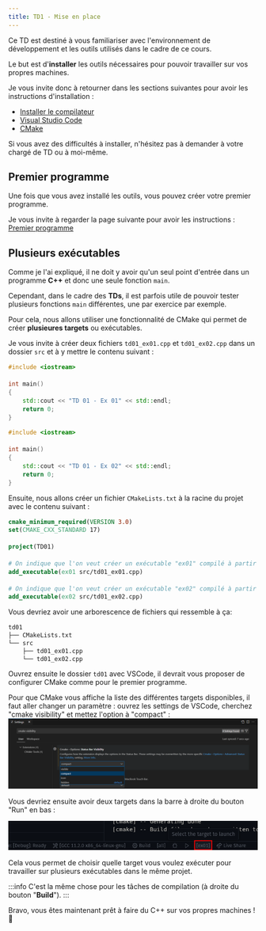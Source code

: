 ```yaml
---
title: TD1 - Mise en place
---
```


Ce TD est destiné à vous familiariser avec l'environnement de développement et les outils utilisés dans le cadre de ce cours.

Le but est d'**installer** les outils nécessaires pour pouvoir travailler sur vos propres machines.

Je vous invite donc à retourner dans les sections suivantes pour avoir les instructions d'installation :

- [Installer le compilateur](/Lessons/S1/Setup/Compiler)
- [Visual Studio Code](/Lessons/S1/Setup/IDE)
- [CMake](/Lessons/S1/Setup/CMake)

Si vous avez des difficultés à installer, n'hésitez pas à demander à votre chargé de TD ou à moi-même.

## Premier programme

Une fois que vous avez installé les outils, vous pouvez créer votre premier programme.

Je vous invite à regarder la page suivante pour avoir les instructions : [Premier programme](/Lessons/S1/Setup/HelloImac)

## Plusieurs exécutables

Comme je l'ai expliqué, il ne doit y avoir qu'un seul point d'entrée dans un programme **C++** et donc une seule fonction `main`.

Cependant, dans le cadre des **TDs**, il est parfois utile de pouvoir tester plusieurs fonctions `main` différentes, une par exercice par exemple.

Pour cela, nous allons utiliser une fonctionnalité de CMake qui permet de créer **plusieures targets** ou exécutables.

Je vous invite à créer deux fichiers `td01_ex01.cpp` et `td01_ex02.cpp` dans un dossier `src` et à y mettre le contenu suivant :

```cpp title="src/td01_ex01.cpp"
#include <iostream>

int main()
{
    std::cout << "TD 01 - Ex 01" << std::endl;
    return 0;
}
```

```cpp title="src/td01_ex02.cpp"
#include <iostream>

int main()
{
    std::cout << "TD 01 - Ex 02" << std::endl;
    return 0;
}
```

Ensuite, nous allons créer un fichier `CMakeLists.txt` à la racine du projet avec le contenu suivant :

```cmake title="CMakeLists.txt"
cmake_minimum_required(VERSION 3.0)
set(CMAKE_CXX_STANDARD 17)

project(TD01)

# On indique que l'on veut créer un exécutable "ex01" compilé à partir du fichier td01_ex01.cpp
add_executable(ex01 src/td01_ex01.cpp)

# On indique que l'on veut créer un exécutable "ex02" compilé à partir du fichier td01_ex02.cpp
add_executable(ex02 src/td01_ex02.cpp)
```

Vous devriez avoir une arborescence de fichiers qui ressemble à ça:

```
td01
├── CMakeLists.txt
└── src
    ├── td01_ex01.cpp
    └── td01_ex02.cpp
```

Ouvrez ensuite le dossier `td01` avec VSCode, il devrait vous proposer de configurer CMake comme pour le premier programme.

Pour que CMake vous affiche la liste des différentes targets disponibles, il faut aller changer un paramètre : ouvrez les settings de VSCode, cherchez "cmake visibility" et mettez l'option à "compact" :
![](./imgs/cmake-visibility-setting.png)

Vous devriez ensuite avoir deux targets dans la barre à droite du bouton "Run" en bas :

![](imgs/VSCode_targets.png)

Cela vous permet de choisir quelle target vous voulez exécuter pour travailler sur plusieurs exécutables dans le même projet.

:::info
C'est la même chose pour les tâches de compilation (à droite du bouton "**Build**").
:::

Bravo, vous êtes maintenant prêt à faire du C++ sur vos propres machines ! 🥳
